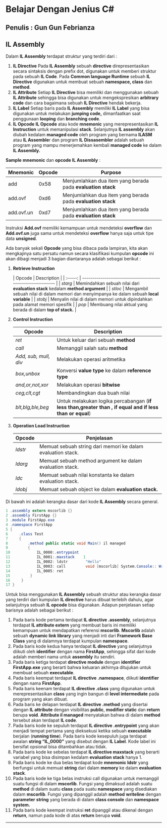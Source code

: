 # Belajar Dengan Jenius C#

## Penulis : Gun Gun Febrianza

## IL Assembly

Dalam **IL Assembly** terdapat struktur yang terdiri dari :
1.	**IL Directive** 
Pada **IL Assembly** sebuah **directive** direpresentasikan secara sintaksis dengan prefix dot, digunakan untuk memberi struktur pada sebuah **IL Code**. Pada **Common language Runtime** sebuah **IL Directive** digunakan untuk membuat sebuah **namespace, class** dan **method**. 
2.	**IL Attribute** 
Setiap **IL Directive** bisa memiliki dan menggunakan sebuah **IL Attribute** sehingga bisa digunakan untuk mengekspresikan **arbitrary code** dan cara bagaimana sebuah **IL Directive** hendak bekerja.
3.	**IL Label** 
Setiap baris pada **IL Assembly** memiliki **IL Label** yang bisa digunakan untuk melakukan **jumping code,** dimanfaatkan saat penggunaan **looping** dan **branching code**.
4.	**IL Opcode** 
**IL Opcode** atau kode **mnemonic** yang merepresentasikan **IL Instruction** untuk memanipulasi **stack**. Selanjutnya **IL assembly** akan diubah kedalam **managed code** oleh program yang bernama **ILASM** atau **IL Assemble**r dan program **IL** **Dissasembler** adalah sebuah program yang mampu menerjemahkan kembali **managed code** ke dalam **IL Assembly.**

**Sample** **mnemonic** dan **opcode IL Assembly** :

| Mnemonic   | Opcode | Purpose                                                     |
| ---------- | ------ | ----------------------------------------------------------- |
| add        | 0x58   | Menjumlahkan dua item yang berada pada **evaluation stack** |
| add.ovf    | 0xd6   | Menjumlahkan dua item yang berada pada **evaluation stack** |
| add.ovf.un | 0xd7   | Menjumlahkan dua item yang berada pada **evaluation stack** |

Instruksi **Add.ovf** memiliki kemampuan untuk mendeteksi **overflow** dan **Add.ovf.un** juga sama untuk mendeteksi **overflow** hanya saja untuk tipe data **unsigned**. 

Ada banyak sekali **Opcode** yang bisa dibaca pada lampiran, kita akan mengkajinya satu persatu namun secara klasifikasi kumpulan **opcode** ini akan dibagi menjadi 3 bagian diantaranya adalah sebagai berikut :

1. **Retrieve Instruction**

   | Opcode  | Description                                                  |
| :-----: | ------------------------------------------------------------ |
| *starg* | Memindahkan sebuah nilai dari **evaluation stack** kedalam **method argument** |
| *stloc* | Mengambil sebuah nilai di dalam memori dan menyimpanya ke dalam sebuah **local variable** |
| *stobj* | Menyalin nilai di dalam memori untuk dipindahkan pada alamat memori spesifik |
|  *pop*  | Membuang nilai aktual yang berada di dalam **top of stack.** |


2. **Control Instruction**

   | Opcode                | Description                                                  |
   | --------------------- | ------------------------------------------------------------ |
   | *ret*                 | Untuk keluar dari sebuah **method**                          |
   | *call*                | Memanggil salah satu **method**                              |
   | *Add, sub, mull, div* | Melakukan operasi aritmetika                                 |
   | *box,unbox*           | Konversi **value type** ke dalam **reference type**          |
   | *and,or,not,xor*      | Melakukan operasi **bitwise**                                |
   | *ceg,clt,cgt*         | Membandingkan dua buah nilai                                 |
   | *blt,blg,ble,beg*     | Untuk melakukan logika percabangan (**if less than,greater than , if equal and if less than or equal**) |

3. **Operation Load Instruction**

   | **Opcode** | **Penjelasan**                                              |
   | ---------- | ----------------------------------------------------------- |
   | *ldstr*    | Memuat sebuah string dari memori ke dalam evaluation stack. |
   | *ldarg*    | Memuat sebuah method argument ke dalam evaluation stack.    |
   | *ldc*      | Memuat sebuah nilai konstanta ke dalam evaluation stack.    |
   | *ldobj*    | Memuat sebuah object ke dalam **evaluation stack.**         |

Di bawah ini adalah kerangka dasar dari kode **IL Assembly** secara general.

```c#
1 .assembly extern mscorlib {}
2 .assembly FirstApp {}
3 .module FirstApp.exe
4 .namespace FirstApp
5 {
6     .class Test
7     {
8         .method public static void Main() il managed
9         {
10            IL_0000:.entrypoint
11            IL_0001:.maxstack    1
12            IL_0002: ldstr        "Hello"
13            IL_0003: call         void [mscorlib] System.Console:: WriteLine(string)
14            IL_0005: ret
15         }
16     }
17 }

```

Untuk bisa menggunakan **IL Assembly** sebuah struktur atau kerangka dasar yang terdiri dari kumpulan **IL directive** harus dibuat terlebih dahulu, agar selanjutnya sebuah **IL opcode** bisa digunakan. Adapun penjelasan setiap barisnya adalah sebagai berikut :
1.	Pada baris kode pertama terdapat **IL directive .assembly**, selanjutnya terdapat **IL attribute extern** yang membuat baris ini memiliki kemampuan untuk mendapatkan referensi **mscorlib**. **Mscorlib** adalah sebuah **dynamic link library** yang menjadi inti dari **Framework Base Class** yang di dalamnya terdapat kumpulan **namespace**. 
2.	Pada baris kode kedua hanya terdapat **IL directive** yang selanjutnya diikuti oleh **identifier** dengan nama **FirstApp**, sehingga sifat dari kode adalah memberi nama untuk **assembly** itu sendiri. 
3.	Pada baris ketiga terdapat **directive module** dengan **identifier** **FirstApp.exe** yang berarti bahwa keluaran akhirnya ditujukan untuk membuat sebuah **executable**. 
4.	Pada baris keempat terdapat **IL directive** **.namespace**, diikuti **identifier** dengan nama **FirstApp**. 
5.	Pada baris keenam terdapat **IL directive .class** yang digunakan untuk merepresentasikan **class** yang ingin bangun di **level intermediate** pada program yang akan dibuat. 
6.	Pada baris ke delapan terdapat **IL directive .method** yang disertai dengan **IL attribute** dengan visibilitas **public**, **modifier static** dan **return** berupa **void**.  **Attribute il managed** menyatakan bahwa di dalam **method** tersebut akan terdapat **IL code**. 
7.	Pada baris kode ke sepuluh terdapat **IL directive .entrypoint** yang akan menjadi tempat pertama yang dieksekusi ketika sebuah **executable** berjalan (**running time**). Pada baris kode kesepuluh juga terdapat awalan **string “IL_0000”** yang disebut dengan **IL Label**. Kode label ini bersifat opsional bisa ditambahkan atau tidak.
8.	Pada baris kode ke sebelas terdapat **IL directive maxstack** yang berarti variabel yang bisa disimpan kedalam **evaluation stack** hanya 1.
9.	Pada baris kode ke dua belas terdapat kode **mnemonic ldstr** yang berfungsi untuk memuat **string** dari dalam **memory** ke dalam **evaluation stack**. 
10.	Pada baris kode ke tiga belas instruksi call digunakan untuk memanggil suatu fungsi di dalam **mscorlib**. Fungsi yang dimaksud adalah suatu **method** di dalam suatu **class** pada suatu **namespace** yang disediakan dalam **mscorlib**. Fungsi yang dipanggil adalah **method** **writeline** dengan **parameter** **string** yang berada di dalam **class console** dan **namespace system.**
11.	Pada baris kode keempat instruksi **ret** dipanggil atau dikenal dengan **return**, namun pada kode di atas **return** berupa **void**. 

---------------------

